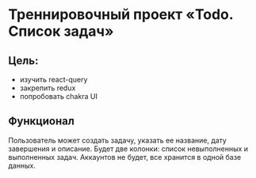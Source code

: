 # Треннировочный проект «Todo. Список задач»
## Цель:
- изучить react-query
- закрепить redux
- попробовать chakra UI 
## Функционал
Пользователь может создать задачу, указать ее название, дату завершения и описание. Будет две колонки: список невыполненных и выполненных задач.
Аккаунтов не будет, все хранится в одной базе данных.
